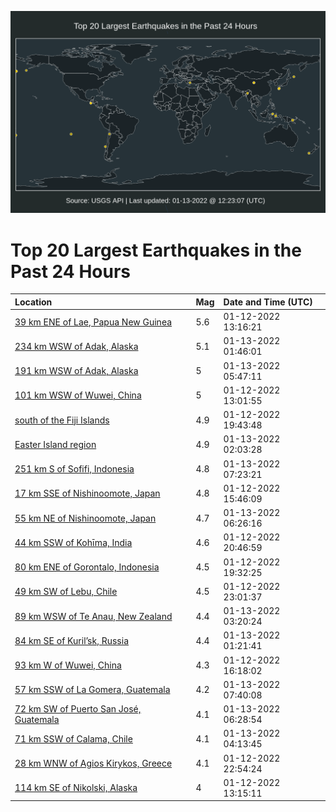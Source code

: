 ![Map](./map.png)

# Top 20 Largest Earthquakes in the Past 24 Hours

| Location | Mag | Date and Time (UTC) |
|:---|:---|:---|
| [39 km ENE of Lae, Papua New Guinea](https://earthquake.usgs.gov/earthquakes/eventpage/us7000gbb7) | 5.6 | 01-12-2022 13:16:21 |
| [234 km WSW of Adak, Alaska](https://earthquake.usgs.gov/earthquakes/eventpage/us7000gbi3) | 5.1 | 01-13-2022 01:46:01 |
| [191 km WSW of Adak, Alaska](https://earthquake.usgs.gov/earthquakes/eventpage/us7000gbj9) | 5 | 01-13-2022 05:47:11 |
| [101 km WSW of Wuwei, China](https://earthquake.usgs.gov/earthquakes/eventpage/us7000gbb0) | 5 | 01-12-2022 13:01:55 |
| [south of the Fiji Islands](https://earthquake.usgs.gov/earthquakes/eventpage/us7000gbf9) | 4.9 | 01-12-2022 19:43:48 |
| [Easter Island region](https://earthquake.usgs.gov/earthquakes/eventpage/us7000gbic) | 4.9 | 01-13-2022 02:03:28 |
| [251 km S of Sofifi, Indonesia](https://earthquake.usgs.gov/earthquakes/eventpage/us7000gbk1) | 4.8 | 01-13-2022 07:23:21 |
| [17 km SSE of Nishinoomote, Japan](https://earthquake.usgs.gov/earthquakes/eventpage/us7000gbcc) | 4.8 | 01-12-2022 15:46:09 |
| [55 km NE of Nishinoomote, Japan](https://earthquake.usgs.gov/earthquakes/eventpage/us7000gbjl) | 4.7 | 01-13-2022 06:26:16 |
| [44 km SSW of Kohīma, India](https://earthquake.usgs.gov/earthquakes/eventpage/us7000gbfz) | 4.6 | 01-12-2022 20:46:59 |
| [80 km ENE of Gorontalo, Indonesia](https://earthquake.usgs.gov/earthquakes/eventpage/us7000gbf7) | 4.5 | 01-12-2022 19:32:25 |
| [49 km SW of Lebu, Chile](https://earthquake.usgs.gov/earthquakes/eventpage/us7000gbh5) | 4.5 | 01-12-2022 23:01:37 |
| [89 km WSW of Te Anau, New Zealand](https://earthquake.usgs.gov/earthquakes/eventpage/us7000gbis) | 4.4 | 01-13-2022 03:20:24 |
| [84 km SE of Kuril’sk, Russia](https://earthquake.usgs.gov/earthquakes/eventpage/us7000gbi5) | 4.4 | 01-13-2022 01:21:41 |
| [93 km W of Wuwei, China](https://earthquake.usgs.gov/earthquakes/eventpage/us7000gbdc) | 4.3 | 01-12-2022 16:18:02 |
| [57 km SSW of La Gomera, Guatemala](https://earthquake.usgs.gov/earthquakes/eventpage/us7000gbk5) | 4.2 | 01-13-2022 07:40:08 |
| [72 km SW of Puerto San José, Guatemala](https://earthquake.usgs.gov/earthquakes/eventpage/us7000gbjj) | 4.1 | 01-13-2022 06:28:54 |
| [71 km SSW of Calama, Chile](https://earthquake.usgs.gov/earthquakes/eventpage/us7000gbiy) | 4.1 | 01-13-2022 04:13:45 |
| [28 km WNW of Agios Kirykos, Greece](https://earthquake.usgs.gov/earthquakes/eventpage/us7000gbh2) | 4.1 | 01-12-2022 22:54:24 |
| [114 km SE of Nikolski, Alaska](https://earthquake.usgs.gov/earthquakes/eventpage/us7000gbbq) | 4 | 01-12-2022 13:15:11 |
